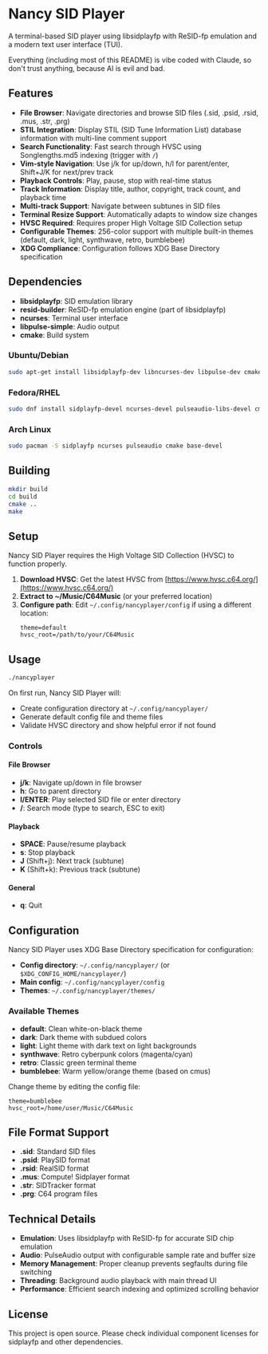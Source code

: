# Nancy SID Player

A terminal-based SID player using libsidplayfp with ReSID-fp emulation and a modern text user interface (TUI).

Everything (including most of this README) is vibe coded with Claude, so don't trust anything, because AI is evil and bad.

## Features

- **File Browser**: Navigate directories and browse SID files (.sid, .psid, .rsid, .mus, .str, .prg)
- **STIL Integration**: Display STIL (SID Tune Information List) database information with multi-line comment support
- **Search Functionality**: Fast search through HVSC using Songlengths.md5 indexing (trigger with `/`)
- **Vim-style Navigation**: Use j/k for up/down, h/l for parent/enter, Shift+J/K for next/prev track
- **Playback Controls**: Play, pause, stop with real-time status
- **Track Information**: Display title, author, copyright, track count, and playback time
- **Multi-track Support**: Navigate between subtunes in SID files
- **Terminal Resize Support**: Automatically adapts to window size changes
- **HVSC Required**: Requires proper High Voltage SID Collection setup
- **Configurable Themes**: 256-color support with multiple built-in themes (default, dark, light, synthwave, retro, bumblebee)
- **XDG Compliance**: Configuration follows XDG Base Directory specification

## Dependencies

- **libsidplayfp**: SID emulation library
- **resid-builder**: ReSID-fp emulation engine (part of libsidplayfp)
- **ncurses**: Terminal user interface
- **libpulse-simple**: Audio output
- **cmake**: Build system

### Ubuntu/Debian
```bash
sudo apt-get install libsidplayfp-dev libncurses-dev libpulse-dev cmake build-essential
```

### Fedora/RHEL
```bash
sudo dnf install sidplayfp-devel ncurses-devel pulseaudio-libs-devel cmake gcc-c++
```

### Arch Linux
```bash
sudo pacman -S sidplayfp ncurses pulseaudio cmake base-devel
```

## Building

```bash
mkdir build
cd build
cmake ..
make
```

## Setup

Nancy SID Player requires the High Voltage SID Collection (HVSC) to function properly.

1. **Download HVSC**: Get the latest HVSC from [https://www.hvsc.c64.org/](https://www.hvsc.c64.org/)
2. **Extract to ~/Music/C64Music** (or your preferred location)
3. **Configure path**: Edit `~/.config/nancyplayer/config` if using a different location:
   ```
   theme=default
   hvsc_root=/path/to/your/C64Music
   ```

## Usage

```bash
./nancyplayer
```

On first run, Nancy SID Player will:
- Create configuration directory at `~/.config/nancyplayer/`
- Generate default config file and theme files
- Validate HVSC directory and show helpful error if not found

### Controls

#### File Browser
- **j/k**: Navigate up/down in file browser
- **h**: Go to parent directory  
- **l/ENTER**: Play selected SID file or enter directory
- **/**: Search mode (type to search, ESC to exit)

#### Playback
- **SPACE**: Pause/resume playback
- **s**: Stop playback
- **J** (Shift+j): Next track (subtune)
- **K** (Shift+k): Previous track (subtune)

#### General
- **q**: Quit


## Configuration

Nancy SID Player uses XDG Base Directory specification for configuration:

- **Config directory**: `~/.config/nancyplayer/` (or `$XDG_CONFIG_HOME/nancyplayer/`)
- **Main config**: `~/.config/nancyplayer/config`
- **Themes**: `~/.config/nancyplayer/themes/`

### Available Themes
- **default**: Clean white-on-black theme
- **dark**: Dark theme with subdued colors
- **light**: Light theme with dark text on light backgrounds  
- **synthwave**: Retro cyberpunk colors (magenta/cyan)
- **retro**: Classic green terminal theme
- **bumblebee**: Warm yellow/orange theme (based on cmus)

Change theme by editing the config file:
```
theme=bumblebee
hvsc_root=/home/user/Music/C64Music
```

## File Format Support

- **.sid**: Standard SID files
- **.psid**: PlaySID format
- **.rsid**: RealSID format  
- **.mus**: Compute! Sidplayer format
- **.str**: SIDTracker format
- **.prg**: C64 program files

## Technical Details

- **Emulation**: Uses libsidplayfp with ReSID-fp for accurate SID chip emulation
- **Audio**: PulseAudio output with configurable sample rate and buffer size
- **Memory Management**: Proper cleanup prevents segfaults during file switching
- **Threading**: Background audio playback with main thread UI
- **Performance**: Efficient search indexing and optimized scrolling behavior

## License

This project is open source. Please check individual component licenses for sidplayfp and other dependencies.
